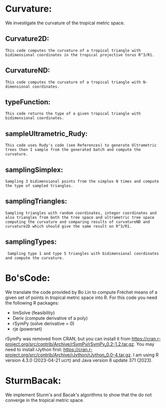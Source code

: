 # Curvature:
We investigate the curvature of the tropical metric space.
  ## Curvature2D: 
    This code computes the curvature of a tropical triangle with bidimensional coordinates in the tropical projective torus R^3/R1.
    
  ## CurvatureND:
    This code computes the curvature of a tropical triangle with N-dimensional coordinates.
    
  ## typeFunction:
    This code returns the type of a given tropical triangle with bidimensional coordinates.
    
  ## sampleUltrametric_Rudy:
    This code uses Rudy's code (see References) to generate Ultrametric trees then I sample from the generated batch and compute the curvature.
    
  ## samplingSimplex:
    Sampling 3 bidimensional points from the simplex N times and compute the type of sampled triangles.

  ## samplingTriangles:
    Sampling triangles with random coordinates, integer coordinates and also triangles from both the tree space and ultrametric tree space computing the curvature and comparing results of curvatureND and curvature2D which should give the same result on R^3/R1.
    
  ## samplingTypes:
     Sampling type 1 and type 5 triangles with bidimensional coordinates and compute the curvature.

# Bo'sCode:
We translate the code provided by Bo Lin to compute Fréchet means of a given set of points in tropical metric space into R. For this code you need the following R packages: 
- limSolve  (feasibility)
- Deriv (compute derivative of a poly)
- rSymPy  (solve derivative = 0)
- rje (powerset)

rSymPy was removed from CRAN, but you can install it from https://cran.r-project.org/src/contrib/Archive/rSymPy/rSymPy_0.2-1.2.tar.gz. You may need to install rJython first: https://cran.r-project.org/src/contrib/Archive/rJython/rJython_0.0-4.tar.gz. I am using R version 4.3.0 (2023-04-21 ucrt) and Java version 8 update 371 (2023).

# SturmBacak:
We implement Sturm's and Bacak's algorithms to show that the do not converge in the tropical metric space.

